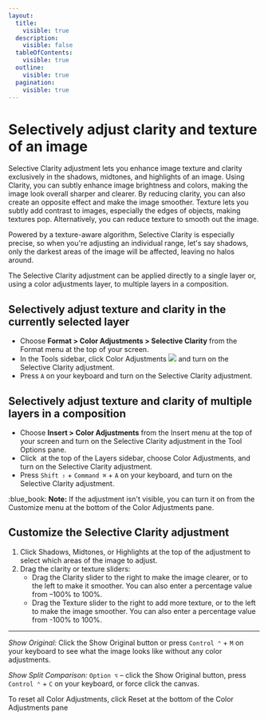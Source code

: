 ```yaml
---
layout:
  title:
    visible: true
  description:
    visible: false
  tableOfContents:
    visible: true
  outline:
    visible: true
  pagination:
    visible: true
---
```


# Selectively adjust clarity and texture of an image

Selective Clarity adjustment lets you enhance image texture and clarity exclusively in the shadows, midtones, and highlights of an image. Using Clarity, you can subtly enhance image brightness and colors, making the image look overall sharper and clearer. By reducing clarity, you can also create an opposite effect and make the image smoother. Texture lets you subtly add contrast to images, especially the edges of objects, making textures pop. Alternatively, you can reduce texture to smooth out the image.

Powered by a texture-aware algorithm, Selective Clarity is especially precise, so when you're adjusting an individual range, let's say shadows, only the darkest areas of the image will be affected, leaving no halos around.

The Selective Clarity adjustment can be applied directly to a single layer or, using a color adjustments layer, to multiple layers in a composition.

## Selectively adjust texture and clarity in the currently selected layer

* Choose **Format > Color Adjustments > Selective Clarity** from the Format menu at the top of your screen.
* In the Tools sidebar, click Color Adjustments ![](https://help.pixelmator.com/pixelmator-pro/3.5/assets/English/1581000192000.png) and turn on the Selective Clarity adjustment.
* Press `A` on your keyboard and turn on the Selective Clarity adjustment.

## Selectively adjust texture and clarity of multiple layers in a composition

* Choose **Insert > Color Adjustments** from the Insert menu at the top of your screen and turn on the Selective Clarity adjustment in the Tool Options pane.
* Click <img src="https://help.pixelmator.com/pixelmator-pro/3.5/assets/English/1648724547000.png" alt="" data-size="line"> at the top of the Layers sidebar, choose Color Adjustments, and turn on the Selective Clarity adjustment.
* Press `Shift ⇧` + `Command ⌘` + `A` on your keyboard, and turn on the Selective Clarity adjustment.

:blue\_book: **Note:** If the adjustment isn't visible, you can turn it on from the Customize menu at the bottom of the Color Adjustments pane.

## Customize the Selective Clarity adjustment

1. Click Shadows, Midtones, or Highlights at the top of the adjustment to select which areas of the image to adjust.
2. Drag the clarity or texture sliders:
   * Drag the Clarity slider to the right to make the image clearer, or to the left to make it smoother. You can also enter a percentage value from –100% to 100%.
   * Drag the Texture slider to the right to add more texture, or to the left to make the image smoother. You can also enter a percentage value from -100% to 100%.

***

_Show Original:_ Click the Show Original button or press `Control ⌃` + `M` on your keyboard to see what the image looks like without any color adjustments.

_Show Split Comparison:_ `Option ⌥` – click the Show Original button, press `Control ⌃` + `C` on your keyboard, or force click the canvas.

To reset all Color Adjustments, click Reset at the bottom of the Color Adjustments pane
